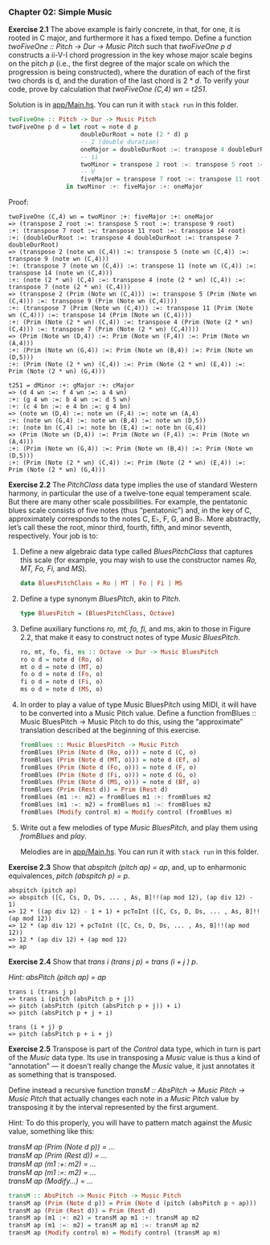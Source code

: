 ### Chapter 02: Simple Music

**Exercise 2.1** The above example is fairly concrete, in that, for one, it is rooted in C major, and furthermore it has a fixed tempo. Define a function _twoFiveOne :: Pitch -> Dur -> Music Pitch_ such that _twoFiveOne p d_ constructs a ii-V-I chord progression in the key whose major scale begins on the pitch _p_ (i.e., the first degree of the major scale on which the progression is being constructed), where the duration of each of the first two chords is d, and the duration of the last chord is 2 \* _d_. To verify your code, prove by calculation that _twoFiveOne (C,4) wn = t251_.

Solution is in [app/Main.hs](./app/Main.hs). You can run it with `stack run` in this folder.

```haskell
twoFiveOne :: Pitch -> Dur -> Music Pitch
twoFiveOne p d = let root = note d p
                    doubleDurRoot = note (2 * d) p
                    -- I (double duration)
                    oneMajor = doubleDurRoot :=: transpose 4 doubleDurRoot :=: transpose 7 doubleDurRoot
                    -- ii
                    twoMinor = transpose 2 root :=: transpose 5 root :=: transpose 9 root
                    -- V
                    fiveMajor = transpose 7 root :=: transpose 11 root :=: transpose 14 root
                in twoMinor :+: fiveMajor :+: oneMajor
```

Proof:

```
twoFiveOne (C,4) wn = twoMinor :+: fiveMajor :+: oneMajor
=> (transpose 2 root :=: transpose 5 root :=: transpose 9 root)
:+: (transpose 7 root :=: transpose 11 root :=: transpose 14 root)
:+: (doubleDurRoot :=: transpose 4 doubleDurRoot :=: transpose 7 doubleDurRoot)
=> (transpose 2 (note wn (C,4)) :=: transpose 5 (note wn (C,4)) :=: transpose 9 (note wn (C,4)))
:+: (transpose 7 (note wn (C,4)) :=: transpose 11 (note wn (C,4)) :=: transpose 14 (note wn (C,4)))
:+: (note (2 * wn) (C,4) :=: transpose 4 (note (2 * wn) (C,4)) :=: transpose 7 (note (2 * wn) (C,4)))
=> (transpose 2 (Prim (Note wn (C,4))) :=: transpose 5 (Prim (Note wn (C,4))) :=: transpose 9 (Prim (Note wn (C,4))))
:+: (transpose 7 (Prim (Note wn (C,4))) :=: transpose 11 (Prim (Note wn (C,4))) :=: transpose 14 (Prim (Note wn (C,4))))
:+: (Prim (Note (2 * wn) (C,4)) :=: transpose 4 (Prim (Note (2 * wn) (C,4))) :=: transpose 7 (Prim (Note (2 * wn) (C,4))))
=> (Prim (Note wn (D,4)) :=: Prim (Note wn (F,4)) :=: Prim (Note wn (A,4)))
:+: (Prim (Note wn (G,4)) :=: Prim (Note wn (B,4)) :=: Prim (Note wn (D,5)))
:+: (Prim (Note (2 * wn) (C,4)) :=: Prim (Note (2 * wn) (E,4)) :=: Prim (Note (2 * wn) (G,4)))

t251 = dMinor :+: gMajor :+: cMajor
=> (d 4 wn :=: f 4 wn :=: a 4 wn)
:+: (g 4 wn :=: b 4 wn :=: d 5 wn)
:+: (c 4 bn :=: e 4 bn :=: g 4 bn)
=> (note wn (D,4) :=: note wn (F,4) :=: note wn (A,4)
:+: (note wn (G,4) :=: note wn (B,4) :=: note wn (D,5))
:+: (note bn (C,4) :=: note bn (E,4) :=: note bn (G,4))
=> (Prim (Note wn (D,4)) :=: Prim (Note wn (F,4)) :=: Prim (Note wn (A,4)))
:+: (Prim (Note wn (G,4)) :=: Prim (Note wn (B,4)) :=: Prim (Note wn (D,5)))
:+: (Prim (Note (2 * wn) (C,4)) :=: Prim (Note (2 * wn) (E,4)) :=: Prim (Note (2 * wn) (G,4)))
```

**Exercise 2.2** The _PitchClass_ data type implies the use of standard Western harmony, in particular the use of a twelve-tone equal temperament scale. But there are many other scale possibilities. For example, the pentatonic blues scale consists of five notes (thus “pentatonic”) and, in the key of C, approximately corresponds to the notes C, E♭, F, G, and B♭. More abstractly, let’s call these the root, minor third, fourth, fifth, and minor seventh, respectively. Your job is to:

1. Define a new algebraic data type called _BluesPitchClass_ that captures this scale (for example, you may wish to use the constructor names _Ro, MT, Fo, Fi,_ and _MS_).

    ```haskell
    data BluesPitchClass = Ro | MT | Fo | Fi | MS
    ```

2. Define a type synonym _BluesPitch_, akin to _Pitch_.

    ```haskell
    type BluesPitch = (BluesPitchClass, Octave)
    ```

3. Define auxiliary functions _ro, mt, fo, fi,_ and _ms_, akin to those in Figure 2.2, that make it easy to construct notes of type _Music BluesPitch_.

    ```haskell
    ro, mt, fo, fi, ms :: Octave -> Dur -> Music BluesPitch
    ro o d = note d (Ro, o)
    mt o d = note d (MT, o)
    fo o d = note d (Fo, o)
    fi o d = note d (Fi, o)
    ms o d = note d (MS, o)
    ```

4. In order to play a value of type Music BluesPitch using MIDI, it will have to be converted into a Music Pitch value. Define a function fromBlues :: Music BluesPitch → Music Pitch to do this, using the “approximate” translation described at the beginning of this exercise.

    ```haskell
    fromBlues :: Music BluesPitch -> Music Pitch
    fromBlues (Prim (Note d (Ro, o))) = note d (C, o)
    fromBlues (Prim (Note d (MT, o))) = note d (Ef, o)
    fromBlues (Prim (Note d (Fo, o))) = note d (F, o)
    fromBlues (Prim (Note d (Fi, o))) = note d (G, o)
    fromBlues (Prim (Note d (MS, o))) = note d (Bf, o)
    fromBlues (Prim (Rest d)) = Prim (Rest d)
    fromBlues (m1 :+: m2) = fromBlues m1 :+: fromBlues m2
    fromBlues (m1 :=: m2) = fromBlues m1 :=: fromBlues m2
    fromBlues (Modify control m) = Modify control (fromBlues m)
    ```

5. Write out a few melodies of type _Music BluesPitch_, and play them using _fromBlues_ and _play_.

    Melodies are in [app/Main.hs](./app/Main.hs). You can run it with `stack run` in this folder.

**Exercise 2.3** Show that _abspitch (pitch ap) = ap_, and, up to enharmonic equivalences, _pitch (abspitch p) = p_.

```
abspitch (pitch ap)
=> abspitch ([C, Cs, D, Ds, ... , As, B]!!(ap mod 12), (ap div 12) - 1)
=> 12 * ((ap div 12) - 1 + 1) + pcToInt ([C, Cs, D, Ds, ... , As, B]!!(ap mod 12))
=> 12 * (ap div 12) + pcToInt ([C, Cs, D, Ds, ... , As, B]!!(ap mod 12))
=> 12 * (ap div 12) + (ap mod 12)
=> ap
```

**Exercise 2.4** Show that _trans i (trans j p) = trans (i + j ) p_.

_Hint: absPitch (pitch ap) = ap_

```
trans i (trans j p)
=> trans i (pitch (absPitch p + j))
=> pitch (absPitch (pitch (absPitch p + j)) + i)
=> pitch (absPitch p + j + i)

trans (i + j) p
=> pitch (absPitch p + i + j)
```

**Exercise 2.5** Transpose is part of the _Control_ data type, which in turn is part of the _Music_ data type. Its use in transposing a _Music_ value is thus a kind of “annotation” — it doesn’t really change the _Music_ value, it just annotates it as something that is transposed.

Define instead a recursive function _transM :: AbsPitch -> Music Pitch -> Music Pitch_ that actually changes each note in a _Music Pitch_ value by transposing it by the interval represented by the first argument.

Hint: To do this properly, you will have to pattern match against the _Music_ value, something like this:

_transM ap (Prim (Note d p)) = ..._\
_transM ap (Prim (Rest d)) = ..._\
_transM ap (m1 :+: m2) = ..._\
_transM ap (m1 :=: m2) = ..._\
_transM ap (Modify...) = ..._

```haskell
transM :: AbsPitch -> Music Pitch -> Music Pitch
transM ap (Prim (Note d p)) = Prim (Note d (pitch (absPitch p + ap)))
transM ap (Prim (Rest d)) = Prim (Rest d)
transM ap (m1 :+: m2) = transM ap m1 :+: transM ap m2
transM ap (m1 :=: m2) = transM ap m1 :=: transM ap m2
transM ap (Modify control m) = Modify control (transM ap m)
```
